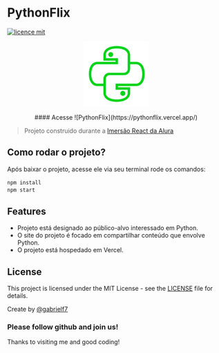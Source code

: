 # PythonFlix

[![licence mit](https://img.shields.io/badge/licence-MIT-green.svg)](https://github.com/gabrielf7/pythonflix/blob/master/LICENSE)

<p align="center">
  <img alt="Logo do projeto" width="150px" src="https://github.com/gabrielf7/pythonflix/blob/master/public/python-logo-green192.png" />
</p>

<p align="center">
  #### Acesse ![PythonFlix](https://pythonflix.vercel.app/)
</p>

> Projeto construido durante a [Imersão React da Alura](https://www.alura.com.br/imersao-react/)

## Como rodar o projeto?

Após baixar o projeto, acesse ele via seu terminal rode os comandos:

```sh
npm install
npm start
```

## Features
  - Projeto está designado ao público-alvo interessado em Python.
  - O site do projeto é focado em compartilhar conteúdo que envolve Python.
  - O projeto está hospedado em Vercel.
  
 
## License

This project is licensed under the MIT License - see the [LICENSE](https://github.com/gabrielf7/pythonflix/blob/master/LICENSE) file for details.

Create by [@gabrielf7](https://github.com/gabrielf7)

### Please follow github and join us!
Thanks to visiting me and good coding!
